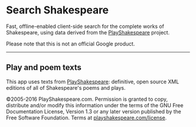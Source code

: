 # Search Shakespeare

Fast, offline-enabled client-side search for the complete works of Shakespeare, using data derived from the [PlayShakespeare](https://www.playshakespeare.com) project.

Please note that this is not an official Google product.

---

## Play and poem texts

This app uses texts from [PlayShakespeare](https://www.playshakespeare.com): definitive, open source XML editions of all of Shakespeare's poems and plays.

©2005-2016 PlayShakespeare.com. Permission is granted to copy, distribute and/or modify this information under the terms of the GNU Free Documentation License, Version 1.3 or any later version published by the Free Software Foundation. Terms at [playshakespeare.com/license](http://www.playshakespeare.com/license).
